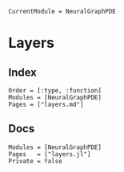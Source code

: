 ```@meta
CurrentModule = NeuralGraphPDE
```

# Layers

## Index

```@index
Order = [:type, :function]
Modules = [NeuralGraphPDE]
Pages = ["layers.md"]
```

## Docs

```@autodocs
Modules = [NeuralGraphPDE]
Pages   = ["layers.jl"]
Private = false
```